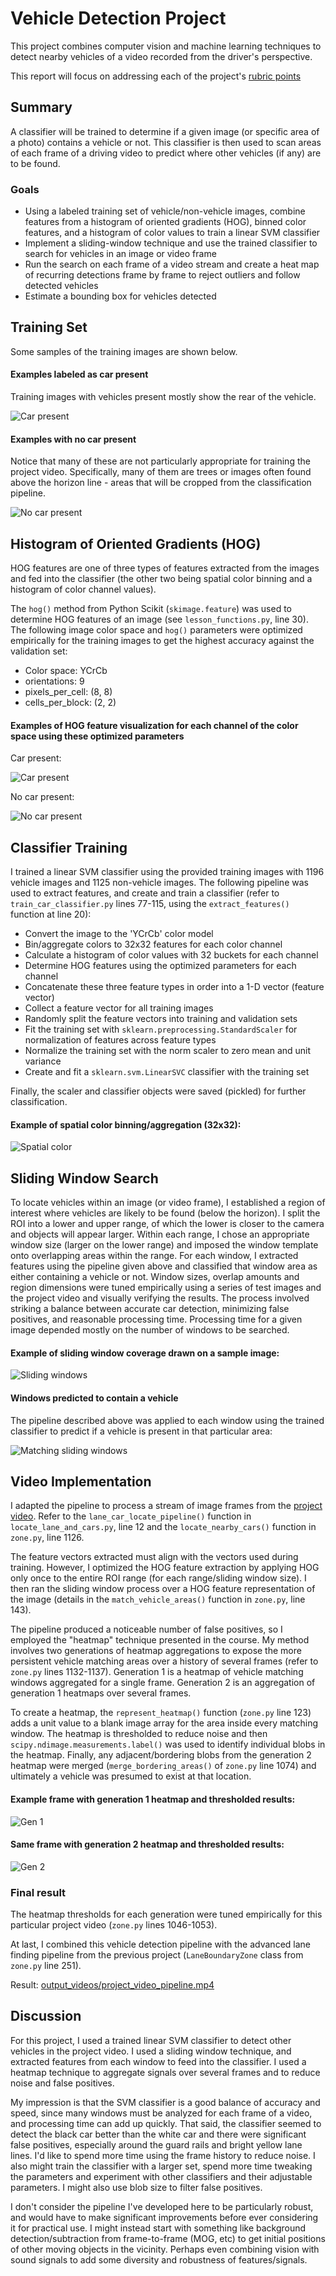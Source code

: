 # Vehicle Detection Project

This project combines computer vision and machine learning techniques to detect nearby vehicles of a video
recorded from the driver's perspective.

This report will focus on addressing each of the project's [rubric points](https://review.udacity.com/#!/rubrics/513/view)

## Summary

A classifier will be trained to determine if a given image (or specific area of a photo) contains a vehicle or not.
This classifier is then used to scan areas of each
frame of a driving video to predict where other vehicles (if any) are to be found.

### Goals

* Using a labeled training set of vehicle/non-vehicle images, combine features from a histogram of oriented gradients (HOG),
  binned color features, and a histogram of color values to train a linear SVM classifier
* Implement a sliding-window technique and use the trained classifier to search for vehicles in an image or video frame
* Run the search on each frame of a video stream and create a heat map of recurring detections frame by frame to reject
  outliers and follow detected vehicles
* Estimate a bounding box for vehicles detected


## Training Set

Some samples of the training images are shown below.

#### Examples labeled as car present

Training images with vehicles present mostly show the rear of the vehicle.

![Car present](./output_images/car_training_samples.jpg "Car present")

#### Examples with no car present
Notice that many of these are not particularly appropriate for
training the project video. Specifically, many of them are trees or images often found above the horizon
line - areas that will be cropped from the classification pipeline.

![No car present](./output_images/notcar_training_samples.jpg "No car present")

## Histogram of Oriented Gradients (HOG)

HOG features are one of three types of features extracted from the images and fed into the classifier (the other two being
spatial color binning and a histogram of color channel values).

The `hog()` method from Python Scikit (`skimage.feature`) was used to determine HOG features of an image
(see `lesson_functions.py`, line 30). The following image color space and `hog()` parameters were optimized
empirically for the training images to get the highest accuracy against the validation set:

* Color space: YCrCb
* orientations: 9
* pixels_per_cell: (8, 8)
* cells_per_block: (2, 2)

#### Examples of HOG feature visualization for each channel of the color space using these optimized parameters

Car present:

![Car present](./output_images/car_hog_sample.jpg "Car present")

No car present:

![No car present](./output_images/notcar_hog_sample.jpg "No car present")

## Classifier Training

I trained a linear SVM classifier using the provided training images with 1196 vehicle images and 1125 non-vehicle images.
The following pipeline was used to extract features, and create and train a classifier (refer to `train_car_classifier.py` lines 77-115,
using the `extract_features()` function at line 20):

* Convert the image to the 'YCrCb' color model
* Bin/aggregate colors to 32x32 features for each color channel
* Calculate a histogram of color values with 32 buckets for each channel
* Determine HOG features using the optimized parameters for each channel
* Concatenate these three feature types in order into a 1-D vector (feature vector)
* Collect a feature vector for all training images
* Randomly split the feature vectors into training and validation sets
* Fit the training set with `sklearn.preprocessing.StandardScaler` for normalization of features across feature types
* Normalize the training set with the norm scaler to zero mean and unit variance
* Create and fit a `sklearn.svm.LinearSVC` classifier with the training set

Finally, the scaler and classifier objects were saved (pickled) for further classification.

#### Example of spatial color binning/aggregation (32x32):

![Spatial color](./output_images/car_bin_sample.jpg "Spatial color")

## Sliding Window Search

To locate vehicles within an image (or video frame), I established a region of interest where vehicles are likely to be found (below the horizon).
I split the ROI into a lower and upper range, of which the lower is closer to the camera and objects will appear larger. Within
each range, I chose an appropriate window size (larger on the lower range) and imposed the window template onto overlapping areas within the range.
For each window, I extracted features using the pipeline given above and classified that window area as either containing a vehicle or not.
Window sizes, overlap amounts and region dimensions were tuned empirically using a series of test images and the project video and
visually verifying the results. The process involved striking a balance between accurate car
detection, minimizing false positives, and reasonable processing time. Processing time for a given image depended mostly on the number
of windows to be searched.

#### Example of sliding window coverage drawn on a sample image:

![Sliding windows](./output_images/test6-sliding-windows.png "Sliding windows")

#### Windows predicted to contain a vehicle

The pipeline described above was applied to each window using the trained classifier to predict if a vehicle is present in that particular area:

![Matching sliding windows](./output_images/test6-car-matches.png "Matching sliding windows")


## Video Implementation

I adapted the pipeline to process a stream of image frames from the [project video](./project_video.mp4). Refer to
the `lane_car_locate_pipeline()` function in `locate_lane_and_cars.py`, line 12 and the `locate_nearby_cars()` function
in `zone.py`, line 1126.

The feature vectors extracted must align with the vectors used during training. However, I optimized the HOG feature
extraction by applying HOG only once to the entire ROI range (for each range/sliding window size). I then ran the sliding
window process over a HOG feature representation of the image (details in the `match_vehicle_areas()`
function in `zone.py`, line 143).

The pipeline produced a noticeable number of false positives, so I employed the "heatmap" technique presented in the
course. My method involves two generations of heatmap aggregations to expose the more persistent
vehicle matching areas over a history of several frames (refer to `zone.py` lines 1132-1137).
Generation 1 is a heatmap of vehicle matching windows aggregated for a single frame.
Generation 2 is an aggregation of generation 1 heatmaps over several frames.

To create a heatmap, the `represent_heatmap()` function (`zone.py` line 123) adds a unit value to a blank image array for the area inside
every matching window. The heatmap is thresholded to reduce noise and then `scipy.ndimage.measurements.label()` was used
to identify individual blobs in the heatmap.
Finally, any adjacent/bordering blobs from the generation 2 heatmap were merged (`merge_bordering_areas()` of `zone.py` line 1074) and
ultimately a vehicle was presumed to exist at that location.

#### Example frame with generation 1 heatmap and thresholded results:

![Gen 1](./output_images/30-gen1.jpg "Gen 1")

#### Same frame with generation 2 heatmap and thresholded results:

![Gen 2](./output_images/30-gen2.jpg "Gen 2")

### Final result

The heatmap thresholds for each generation were tuned empirically for this particular project video (`zone.py` lines 1046-1053).

At last, I combined this vehicle detection pipeline with the advanced lane finding pipeline from the previous project
(`LaneBoundaryZone` class from `zone.py` line 251).

Result:
[output_videos/project_video_pipeline.mp4](./output_videos/project_video_pipeline.mp4)


## Discussion

For this project, I used a trained linear SVM classifier to detect other vehicles in the project video. I used a sliding
window technique, and extracted features from each window to feed into the classifier.
I used a heatmap technique to aggregate signals over several frames and to reduce noise and false positives.

My impression is that the SVM classifier is a good balance of accuracy and speed, since many windows must be analyzed for each frame
of a video, and processing time can add up quickly. That said, the classifier seemed to detect the black car better than the
white car and there were significant false positives, especially around the guard rails and bright yellow lane lines.
I'd like to spend more time using the frame history to reduce noise. I also might train the classifier with a larger set,
spend more time tweaking the parameters
and experiment with other classifiers and their adjustable parameters. I might also use blob size to filter
false positives.

I don't consider the pipeline I've developed here to be particularly robust, and would have to make significant
improvements before ever considering it for practical use. I might instead start
with something like background detection/subtraction from frame-to-frame (MOG, etc) to get initial positions of
other moving objects in the vicinity. Perhaps even combining vision with sound signals to add some diversity and robustness
of features/signals.


